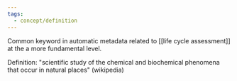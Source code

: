 ```yaml
---
tags:
  - concept/definition
---
```

Common keyword in automatic metadata related to [[life cycle assessment]] at the a more fundamental level.

Definition: "scientific study of the chemical and biochemical phenomena that occur in natural places" (wikipedia)